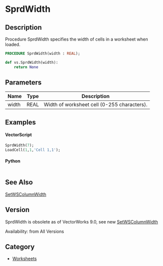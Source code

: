 # SprdWidth

## Description
Procedure SprdWidth specifies the width of cells in a worksheet when loaded.

```pascal
PROCEDURE SprdWidth(width : REAL);
```

```python
def vs.SprdWidth(width):
    return None
```

## Parameters
|Name|Type|Description|
|---|---|---|
|width|REAL|Width of worksheet cell (0-255 characters).|

## Examples
#### VectorScript ####
```pascal
SprdWidth(7);
LoadCell(1,1,'Cell 1,1');
```
#### Python ####
```python

```

## See Also
[SetWSColumnWidth](SetWSColumnWidth.md)

## Version
SprdWidth is obsolete as of VectorWorks 9.0, see new [ SetWSColumnWidth](SetWSColumnWidth.md)

Availability: from All Versions

## Category
* [Worksheets](../Categories/Worksheets.md)

